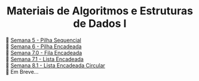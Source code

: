 <h1 align="center"> Materiais de Algoritmos e Estruturas de Dados I </h1>

🔹 [Semana 5 - Pilha Sequencial](./Extra%201%20-%20Arquivo)
<br>🔹 [Semana 6 - Pilha Encadeada](./Semana%206%20-%20Pilha%20Encadeada)
<br>🔹 [Semana 7.0 - Fila Encadeada](./Semana%207.0%20-%20Fila%20Encadeada)
<br>🔹 [Semana 7.1 - Lista Encadeada](./Semana%207.1%20-%20Lista%20Encadeada)
<br>🔹 [Semana 8.1 - Lista Encadeada Circular](./Semana%208.1%20-%20Lista%20Encadeada%20Circular)
<br>🔹 Em Breve...
